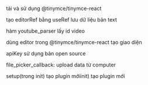 tải và sử dụng @tinymce/tinymce-react

tạo editorRef bằng useRef lưu dữ liệu bản text

hàm youtube_parser lấy id video

dùng editor trong @tinymce/tinymce-react tạo giao diện

apiKey sử dụng bản open source

file_picker_callback: upload data từ computer

setup(trong init) tạo plugin mớiinit) tạo plugin mới
